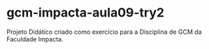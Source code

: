 # gcm-impacta-aula09-try2

Projeto Didático criado como exercício para a Disciplina de GCM da Faculdade Impacta.
